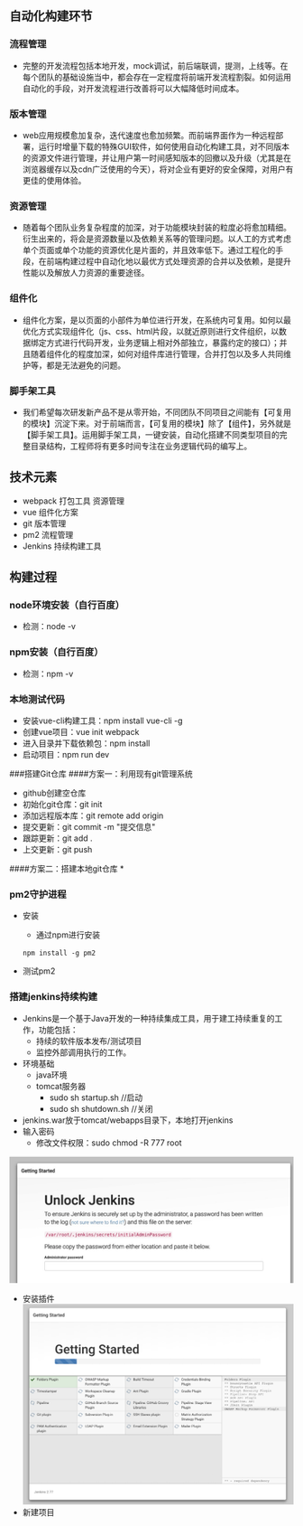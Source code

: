 ## 自动化构建环节
### 流程管理
* 完整的开发流程包括本地开发，mock调试，前后端联调，提测，上线等。在每个团队的基础设施当中，都会存在一定程度将前端开发流程割裂。如何运用自动化的手段，对开发流程进行改善将可以大幅降低时间成本。

### 版本管理
* web应用规模愈加复杂，迭代速度也愈加频繁。而前端界面作为一种远程部署，运行时增量下载的特殊GUI软件，如何使用自动化构建工具，对不同版本的资源文件进行管理，并让用户第一时间感知版本的回撤以及升级（尤其是在浏览器缓存以及cdn广泛使用的今天），将对企业有更好的安全保障，对用户有更佳的使用体验。

### 资源管理
* 随着每个团队业务复杂程度的加深，对于功能模块封装的粒度必将愈加精细。衍生出来的，将会是资源数量以及依赖关系等的管理问题。以人工的方式考虑单个页面或单个功能的资源优化是片面的，并且效率低下。通过工程化的手段，在前端构建过程中自动化地以最优方式处理资源的合并以及依赖，是提升性能以及解放人力资源的重要途径。

### 组件化
* 组件化方案，是以页面的小部件为单位进行开发，在系统内可复用。如何以最优化方式实现组件化（js、css、html片段，以就近原则进行文件组织，以数据绑定方式进行代码开发，业务逻辑上相对外部独立，暴露约定的接口）；并且随着组件化的程度加深，如何对组件库进行管理，合并打包以及多人共同维护等，都是无法避免的问题。

### 脚手架工具
* 我们希望每次研发新产品不是从零开始，不同团队不同项目之间能有【可复用的模块】沉淀下来。对于前端而言，【可复用的模块】除了【组件】，另外就是【脚手架工具】。运用脚手架工具，一键安装，自动化搭建不同类型项目的完整目录结构，工程师将有更多时间专注在业务逻辑代码的编写上。

## 技术元素
* webpack 打包工具 资源管理
* vue 组件化方案
* git 版本管理
* pm2  流程管理
* Jenkins 持续构建工具

## 构建过程

### node环境安装（自行百度）
* 检测：node -v

### npm安装（自行百度）
* 检测：npm -v

### 本地测试代码
* 安装vue-cli构建工具：npm install vue-cli -g 
* 创建vue项目：vue init webpack <project name> 
* 进入目录并下载依赖包：npm install
* 启动项目：npm run dev

###搭建Git仓库
####方案一：利用现有git管理系统
* github创建空仓库
* 初始化git仓库：git init 
* 添加远程版本库：git remote add origin <url>
* 提交更新：git commit -m "提交信息"
* 跟踪更新：git add .
* 上交更新：git push <branch>

####方案二：搭建本地git仓库
* 



### pm2守护进程
* 安装
	* 通过npm进行安装

	```
	npm install -g pm2
	```
* 测试pm2

### 搭建jenkins持续构建
* Jenkins是一个基于Java开发的一种持续集成工具，用于建工持续重复的工作，功能包括：
	* 持续的软件版本发布/测试项目
	* 监控外部调用执行的工作。
* 环境基础
	* java环境
	* tomcat服务器
		* sudo sh startup.sh //启动
		* sudo sh shutdown.sh //关闭
* jenkins.war放于tomcat/webapps目录下，本地打开jenkins
* 输入密码
	* 修改文件权限：sudo chmod -R 777 root
	
![jenkins输入密码](./images/jenkins输入密码.png)
* 安装插件
![安装插件](./images/jenkins下载plugin.png) 
* 新建项目